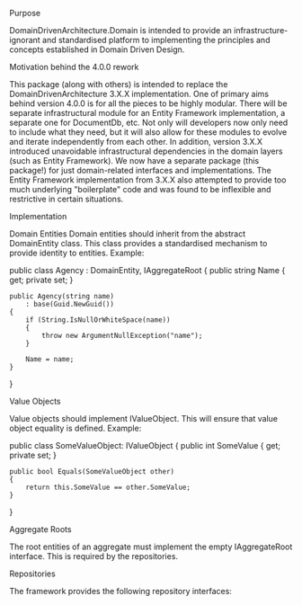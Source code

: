 Purpose

DomainDrivenArchitecture.Domain is intended to provide an infrastructure-ignorant and standardised platform to implementing the principles and concepts established in Domain Driven Design.​​​​​​

Motivation behind the 4.0.0 rework

This package (along with others) is intended to replace the DomainDrivenArchitecture 3.X.X implementation. One of primary aims behind version 4.0.0 is for all the pieces to be highly modular.  There will be separate infrastructural module for an Entity Framework implementation, a separate one for DocumentDb, etc.  Not only will developers now only need to include what they need, but it will also allow for these modules to evolve and iterate independently from each other.  In addition, version 3.X.X introduced unavoidable infrastructural dependencies in the domain layers (such as Entity Framework).  We now have a separate package (this package!) for just domain-related interfaces and implementations. The Entity Framework implementation from 3.X.X also attempted to provide too much underlying "boilerplate" code and was found to be inflexible and restrictive in certain situations.


Implementation

Domain Entities​​​
​Domain entities should inherit from the abstract DomainEntity<T> class. This class provides a standardised mechanism to provide identity to entities. Example:

public class Agency : DomainEntity<Guid>, IAggregateRoot
{
    public string Name { get; private set; }

    public Agency(string name)
        : base(Guid.NewGuid())
    {
        if (String.IsNullOrWhiteSpace(name))
        {
            throw new ArgumentNullException("name");
        }

        Name = name;
    }
}​

Value Objects

Value objects should implement IValueObject<T>. This will ensure that value object equality is defined. Example:

public class SomeValueObject: IValueObject<SomeValueObject>
{
    public int SomeValue { get; private set; }

    public bool Equals(SomeValueObject other)
    {
        return this.SomeValue == other.SomeValue;
    }
}​​

Aggregate Roots

The root entities of an aggregate must implement the empty IAggregateRoot interface. This is required by the repositories.

Repositories

The framework provides the following repository interfaces:
